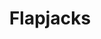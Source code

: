 ---
title: Flapjacks
metadata:
  servings: '16'
  title: Flapjacks
  course: Treat
ingredients:
- name: oats
  amount: 180 g
- name: rice syrup
  amount: 120 g
- name: dates
  amount: some
- name: chia seeds
  amount: some
- name: peanut butter
  amount: 250 g
- name: raisins
  amount: some
- name: sunflower seeds
  amount: some
cookware:
- name: mixing bowl
- name: baking tray
- name: baking paper
steps:
- description: Preheat the oven to 180C then grab a mixing bowl and add in the oats
    and peanut butter. Mix until they're combined.
- description: Then add the rice syrup and fix further. This is the basis for your
    flapjacks.
- description: Now add your toppings. I like raisins, sunflower seeds, chia seeds
    and dates.
- description: Line a baking tray with baking paper and spread the mixture across
    it so it's just under 1cm thick. And put it in the oven for 10 minutes, or until
    slightly golden.
- description: Leave to cool and then slice into 16 even portions.

---